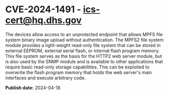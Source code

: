 # CVE-2024-1491 - ics-cert@hq.dhs.gov

The devices allow access to an unprotected endpoint that allows MPFS 
file system binary image upload without authentication. The MPFS2 file 
system module provides a light-weight read-only file system that can be 
stored in external EEPROM, external serial flash, or internal flash 
program memory. This file system serves as the basis for the HTTP2 web 
server module, but is also used by the SNMP module and is available to 
other applications that require basic read-only storage capabilities. 
This can be exploited to overwrite the flash program memory that holds 
the web server's main interfaces and execute arbitrary code.

**Publish date:** 2024-04-18
